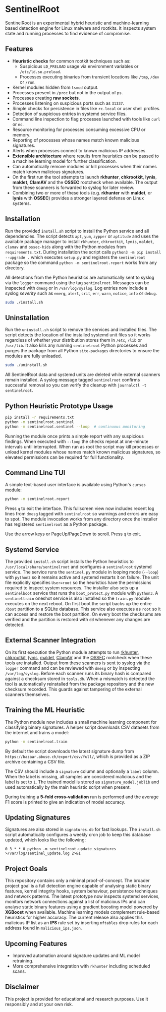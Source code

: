# SentinelRoot

SentinelRoot is an experimental hybrid heuristic and machine-learning based detection engine for Linux malware and rootkits. It inspects system state and running processes to find evidence of compromise.

## Features

- **Heuristic checks** for common rootkit techniques such as:
  - Suspicious `LD_PRELOAD` usage via environment variables or `/etc/ld.so.preload`.
  - Processes executing binaries from transient locations like `/tmp`, `/dev` or `/run`.
- Kernel modules hidden from `lsmod` output.
- Processes present in `/proc` but not in the output of `ps`.
- Processes creating **raw sockets**.
- Processes listening on suspicious ports such as `31337`.
- Simple checks for persistence in files like `rc.local` or user shell profiles.
- Detection of suspicious entries in systemd service files.
- Command line inspection to flag processes launched with tools like `curl` or `nc`.
- Resource monitoring for processes consuming excessive CPU or memory.
- Reporting of processes whose names match known malicious signatures.
- Alerts when processes connect to known malicious IP addresses.
- **Extensible architecture** where results from heuristics can be passed to a machine learning model for further classification.
- Can automatically remove modules or kill processes when their names match
  known malicious signatures.
- On the first run the tool attempts to launch **rkhunter**, **chkrootkit**,
  **lynis**, **maldet**, **ClamAV** and the **OSSEC** rootcheck when available. The output
  from these scanners is forwarded to syslog for later review.
- Combining two or more of these tools (e.g. **rkhunter** with **maldet**, or
  **lynis** with **OSSEC**) provides a stronger layered defense on Linux
  systems.

## Installation

Run the provided `install.sh` script to install the Python service and all
dependencies. The script detects `apt`, `yum`, `zypper` or `aptitude` and uses
the available package manager to install `rkhunter`, `chkrootkit`, `lynis`,
`maldet`, `clamav` and `ossec-hids` along with the Python modules from
`requirements.txt`.  During installation the script calls `python3 -m pip
install --upgrade .` which executes `setup.py` and registers the
`sentinelroot` package so the command `python -m sentinelroot.report` works
from any directory.

All detections from the Python heuristics are automatically sent to syslog via
the `logger` command using the tag `sentinelroot`.  Messages can be inspected
with `dmesg` or in `/var/log/syslog`.
Log entries now include a syslog *severity* such as `emerg`, `alert`,
`crit`, `err`, `warn`, `notice`, `info` or `debug`.

```bash
sudo ./install.sh
```

## Uninstallation

Run the `uninstall.sh` script to remove the services and installed files.  The
script detects the location of the installed systemd unit files so it works
regardless of whether your distribution stores them in `/etc`, `/lib` or
`/usr/lib`.  It also kills any running `sentinelroot` Python processes and
purges the package from all Python `site-packages` directories to ensure the
modules are fully unloaded.

```bash
sudo ./uninstall.sh
```

All SentinelRoot data and systemd units are deleted while external scanners
remain installed.  A syslog message tagged `sentinelroot` confirms successful
removal so you can verify the cleanup with `journalctl -t sentinelroot`.


## Python Heuristic Prototype Usage

```bash
pip install -r requirements.txt
python -m sentinelroot.sentinel
python -m sentinelroot.sentinel --loop  # continuous monitoring
```

Running the module once prints a simple report with any suspicious findings.
When executed with `--loop` the checks repeat at one-minute intervals until
interrupted. When run as root the script may kill processes or unload kernel
modules whose names match known malicious signatures, so elevated permissions
can be required for full functionality.

## Command Line TUI

A simple text-based user interface is available using Python's `curses` module:

```bash
python -m sentinelroot.report
```

Press `q` to exit the interface. This fullscreen view now includes recent log
lines from `dmesg` tagged with `sentinelroot` so warnings and errors are easy
to spot. The module invocation works from any directory once the installer has
registered `sentinelroot` as a Python package.

Use the arrow keys or PageUp/PageDown to scroll.  Press `q` to exit.

## Systemd Service

The provided `install.sh` script installs the Python heuristics to
`/usr/local/share/sentinelroot` and configures a `sentinelroot` systemd
service. The service runs the `sentinel.py` module in looping mode
(`--loop`) with `python3` so it remains active and systemd restarts it on
failure. The unit file explicitly specifies `User=root` so the
heuristics have the permissions required to inspect system resources. The
installer also sets up a `sentinelboot` service that
runs the `boot_protect.py` module with `python3`. A `sentineltrain` oneshot
service is also installed so the `train.py` module executes on the next reboot.
On first boot the script backs up the entire `/boot` partition to a SQLite
database. This service also executes as `root` so it can access and restore the
boot partition. On every boot the checksums are verified and the partition is
restored with ``dd`` whenever any
changes are detected.

## External Scanner Integration

On its first execution the Python module attempts to run [rkhunter](http://rkhunter.sourceforge.net/), [chkrootkit](http://www.chkrootkit.org/), [lynis](https://cisofy.com/lynis/), [maldet](https://www.rfxn.com/projects/linux-malware-detect/), [ClamAV](https://www.clamav.net/) and the [OSSEC](https://www.ossec.net/) rootcheck when these tools are installed. Output from these scanners is sent to syslog via the `logger` command and can be reviewed with `dmesg` or by inspecting `/var/log/syslog`.
Before each scanner runs its binary hash is compared against a checksum stored in
`tools.db`.  When a mismatch is detected the tool is automatically reinstalled
from the package repository and the new checksum recorded.  This guards against
tampering of the external scanners themselves.

## Training the ML Heuristic

The Python module now includes a small machine learning component for classifying
binary signatures. A helper script downloads CSV datasets from the internet and
trains a model:

```bash
python -m sentinelroot.train
```

By default the script downloads the latest signature dump from
`https://bazaar.abuse.ch/export/csv/full/`, which is provided as a ZIP
archive containing a CSV file.

The CSV should include a `signature` column and optionally a `label` column.
When the label is missing, all samples are considered malicious and the label is
set to `1`. The trained model is stored as `signature_model.joblib` and used
automatically by the main heuristic script when present.

During training a **5-fold cross-validation** run is performed and the average
F1 score is printed to give an indication of model accuracy.

## Updating Signatures

Signatures are also stored in `signatures.db` for fast lookups. The
`install.sh` script automatically configures a weekly cron job to keep this
database updated, which looks like the following:

```cron
0 3 * * 0 python -m sentinelroot.update_signatures >/var/log/sentinel_update.log 2>&1
```

## Project Goals

This repository contains only a minimal proof-of-concept. The broader project goal is a full detection engine capable of analysing static binary features, kernel integrity hooks, system behaviour, persistence techniques and network patterns. The latest prototype now inspects systemd services, monitors network connections against a list of malicious IPs and can analyse static binary features using a gradient boosting model powered by **XGBoost** when available. Machine learning models complement rule-based heuristics for higher accuracy. The current release also applies this malicious IP list as an **IPS** rule set by inserting `nftables` drop rules for each address found in `malicious_ips.json`.

## Upcoming Features

- Improved automation around signature updates and ML model retraining.
- More comprehensive integration with `rkhunter` including scheduled scans.

## Disclaimer

This project is provided for educational and research purposes. Use it responsibly and at your own risk.
